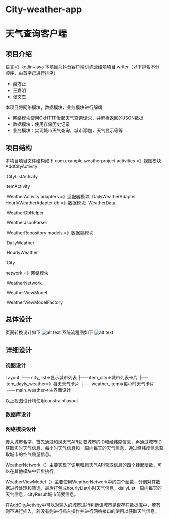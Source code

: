 # City-weather-app
# 天气查询客户端

## 项目介绍

语言=》kotlin+java
本项目为抖音客户端训练营结项项目
writer（以下排名不分顺序，由首字母进行排序）

- 聂方正
- 王嘉明
- 张文杰

本项目将网络模块，数据模块，业务模块进行解耦

- 网络模块使用OkHTTP发起天气查询请求，并解析返回的JSON数据
- 数据模块：使用存储历史记录
- 业务模块：实现城市天气查询，城市添加，天气显示等等

## 项目结构

本项目项目文件结构如下
com.example.weatherproject
activities =》视图模块
	AddCityActivity

​	CityListActivity

​	temActivity

​	WeatherActivity
adapters =》适配器模块
​	DailyWeatherAdapter
​	HourlyWeatherAdapter
 db =》数据模块
​	WeatherData

​	WeatherDbHelper

​	WeatherJsonParser

​	WeatherRepository
 models =》数据类模块

​	 DailyWeather

​	HourlyWeather

​	City

network =》网络模块

​	WeatherNetwork

​	WeatherViewModel

​	WeatherViewModelFactory

## 总体设计

页面转换设计如下
![alt text](image-2.png)
系统流程图如下
![alt text](image-1.png)

## 详细设计

### 视图设计

Layout
├── city_list=>显示城市列表
├── item_city=>城市列表卡片
├── item_dayly_weather=》每天天气卡片
├── weather_item=>每小时天气卡片
└── main_weather=>主界面设计

以上视图设计均使用constraintlayout

### 数据库设计

### 网络模块设计

传入城市名字，首先通过和风天气API获取城市的ID和经纬度信息，再通过城市ID获取实时天气信息，每小时天气信息和一周内每天的天气信息，通过经纬度信息获取城市的空气质量信息。

WeatherNetwork（）主要实现了调用和风天气API获取信息的四个挂起函数，可以在其他模块中异步执行。

WeatherViewModel（）主要使用WeatherNetwork中的四个函数，分别对其数据进行处理和筛选，最后打包成hourlyList小时天气信息，dailyLIst一周内每天的天气信息，cityResult城市简要信息。

在AddCityActivity中可以对输入的城市进行判断该城市是否存在数据库中，若有则不进行插入，若没有则进行插入操作并进行网络接口的使用以获取天气信息。

